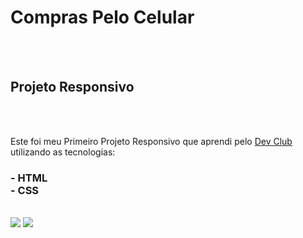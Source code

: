 <h1>Compras Pelo Celular </h1>
<br>
<br>
<h2> Projeto Responsivo </h2>
<br>
<br> 
<p> Este foi meu Primeiro Projeto Responsivo que aprendi pelo <a href="https://rodolfomori.com.br/devclub">Dev Club</a> <br>
utilizando as tecnologias:</p>
<h3>
- HTML 
<br>
- CSS
</h3>
<br> 
<img src="https://github.com/Andreza27/Projeto-03/blob/main/imagem/Captura%20de%20tela%202025-02-10%20173015.png?raw=true" />
<img src="https://github.com/Andreza27/Projeto-03/blob/main/imagem/Captura%20de%20tela%202025-02-10%20173054.png?raw=true" />
